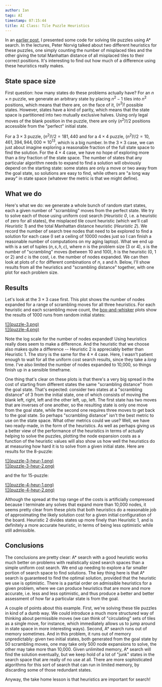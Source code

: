 ```yaml
---
author: Ian
tags: AI
timestamp: 07:15:44
title: AI Class: Tile Puzzle Heuristics
---
```

In an [earlier post][astar1], I presented some code for solving tile
puzzles using A* search.  In the lectures, Peter Norvig talked about
two different heuristics for these puzzles, one simply counting the
number of misplaced tiles and the other giving the total Manhattan
distance of all misplaced tiles to their correct positions.  It's
interesting to find out how much of a difference using these
heuristics really makes.

<!--MORE-->


## State space size ##

First question: how many states do these problems actually have?  For
an $n \times n$ puzzle, we generate an arbitrary state by placing
$n^2-1$ tiles into $n^2$ positions, which means that there are, on the
face of it, $(n^2)!$ possible states.  However, states have a kind of
parity, which means that the state space is partitioned into two
mutually exclusive halves.  Using only legal moves of the blank
position in the puzzle, there are only $(n^2)!/2$ positions accessible
from the "perfect" initial state.

For a $3 \times 3$ puzzle, $(n^2)!/2 = 181,440$ and for a $4 \times 4$
puzzle, $(n^2)!/2 = 10,461,394,944,000 \approx 10^{13}$, which is a
big number.  In the $3 \times 3$ case, we can just about imagine
exploring a reasonable fraction of the full state space to find the
solution.  For the $4 \times 4$ case, we have no hope of exploring
more than a *tiny* fraction of the state space.  The number of states
that any particular algorithm needs to expand to find a solution will
obviously depend on the starting state: some states are only a move or
two away from the goal state, so solutions are easy to find, while
others are "a long way away" in state space (whatever the metric is
that we might define).


## What we do ##

Here's what we do: we generate a whole bunch of random start states,
each a given number of "scrambling" moves from the perfect state.  We
try to solve each of those using uniform cost search (*Heuristic 0*,
i.e. a heuristic of zero for all states), the misplaced tile count
heuristic (which we'll call *Heuristic 1*) and the total Manhattan
distance heuristic (*Heuristic 2*).  We record the number of search
tree nodes that need to be explored to find a solution for each case
(I set a ceiling of 10000 nodes just so I can finish a reasonable
number of computations on my aging laptop).  What we end up with is a
set of tuples $(n, s, h, c)$, where $n$ is the problem size (3 or 4),
$s$ is the number of "scrambling" moves (between 10 and 100), $h$ is
the heuristic (0, 1 or 2) and $c$ is the cost, i.e. the number of
nodes expanded.  We can then look at plots of $c$ for different
combinations of $n$, $s$ and $h$.  Below, I'll show results from all
the heuristics and "scrambling distance" together, with one plot for
each problem size.


## Results ##

Let's look at the $3 \times 3$ case first.  This plot shows the number
of nodes expanded for a range of scrambling moves for all three
heuristics.  For each heuristic and each scrambling move count, the
[box-and-whisker][box] plots show the results of 1000 runs from random
initial states:

<div class="img2-left">
  <a href="puzzle-3.png">![](puzzle-3.png)</a>
</div>
<div class="img2-right">
  <a href="puzzle-4.png">![](puzzle-4.png)</a>
</div>
<div class="img-spacer"/>

Note the log scale for the number of nodes expanded!  Using heuristics
really does seem to make a difference.  And the heuristic that we
choose also makes quite a difference -- Heuristic 2 is appreciably
better than Heuristic 1.  The story is the same for the $4 \times 4$
case.  Here, I wasn't patient enough to wait for all the uniform cost
search results, since they take a *long* time.  I've also limited the
number of nodes expanded to 10,000, so things finish up in a sensible
timeframe.

One thing that's clear on these plots is that there's a very big
spread in the cost of starting from different states the same
"scrambling distance" from the goal state.  That's expected: consider
two states at a "scrambling distance" of 3 from the initial state, one
of which consists of moving the blank left, right, left and the other
left, up, left.  The first state has two moves that are inverses of
one another, so the resulting state is only one move from the goal
state, while the second one requires three moves to get back to the
goal state.  So perhaps "scrambling distance" isn't the best metric to
use on the state space.  What other metrics could we use?  Well, we
have two ready-made, in the form of the heuristics.  As well as
perhaps giving us a better view of the performance of the heuristics
in terms of actually helping to solve the puzzles, plotting the node
expansion costs as a function of the heuristic values will also show
us how well the heuristics do at measuring how hard it is to solve
from a given initial state.  Here are results for the 8-puzzle:

<div class="img2-left">
  <a href="puzzle-3-heur-1.png">![](puzzle-3-heur-1.png)</a>
</div>
<div class="img2-right">
  <a href="puzzle-3-heur-2.png">![](puzzle-3-heur-2.png)</a>
</div>
<div class="img-spacer"/>

and the for 15-puzzle:

<div class="img2-left">
  <a href="puzzle-4-heur-1.png">![](puzzle-4-heur-1.png)</a>
</div>
<div class="img2-right">
  <a href="puzzle-4-heur-2.png">![](puzzle-4-heur-2.png)</a>
</div>
<div class="img-spacer"/>

Although the spread at the top range of the costs is artificially
compressed because I terminate any solves that expand more than 10,000
nodes, it seems pretty clear from these plots that both heuristics do
a reasonable job of approximating the likely solution cost for a given
initial configuration of the board.  Heuristic 2 divides states up
more finely than Heuristic 1, and is definitely a more accurate
heuristic, in terms of being less optimistic while still admissible.


## Conclusions ##

The conclusions are pretty clear: A* search with a good heuristic
works much better on problems with realistically sized search spaces
than a simple uniform cost search.  We end up needing to explore a far
smaller portion of search space to find solutions.  The key thing here
is that A* search is guaranteed to find the optimal solution, provided
that the heuristic we use is optimistic.  There is a partial order on
admissible heuristics for a given problem, where we can produce
heuristics that are more and more accurate, i.e. less and less
optimistic, and thus produce a better and better assessment of how far
a particular state is from the goal.

A couple of points about this example.  First, we're solving these
tile puzzles in kind of a dumb way.  We could introduce a much more
structured way of thinking about permissible moves (we can think of
"circulating" sets of tiles as a single move, for instance, which
immediately allows us to jump around in state space in more
interesting ways).  Second, A* search runs out of memory sometimes.
And in this problem, it runs out of memory unpredictably: given two
initial states, both generated from the goal state by 50 scrambling
moves, one may take only 500 node expansions to solve, the other may
take more than 10,000.  Given unlimited memory, A* search will find
the solution eventually, but we keep hold of a lot of "junk" states in
the search space that are really of no use at all.  There are more
sophisticated algorithms for this sort of search that can run in
limited memory, by discarding some of those redundant states.

Anyway, the take home lesson is that heuristics are important for
search!


[astar1]: /blog/posts/2011/10/16/a-star-search
[box]: http://en.wikipedia.org/wiki/Box_and_whisker_plot
